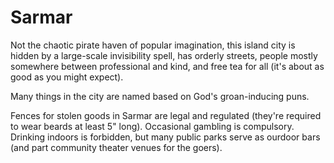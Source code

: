 

# Sarmar

Not the chaotic pirate haven of popular imagination, this island city is hidden by a large-scale invisibility spell, has orderly streets, people mostly somewhere between professional and kind, and free tea for all (it's about as good as you might expect).

Many things in the city are named based on God's groan-inducing puns.

Fences for stolen goods in Sarmar are legal and regulated (they're required to wear beards at least 5" long).
Occasional gambling is compulsory.
Drinking indoors is forbidden, but many public parks serve as ourdoor bars (and part community theater venues for the goers).

